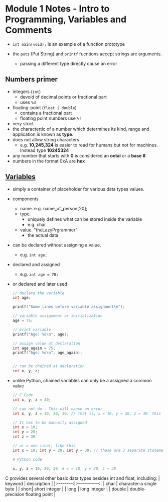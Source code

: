 # Module 1 Notes - Intro to Programming, Variables and Comments

- `int main(void);` is an example of a function prototype

- the `puts` (Put String) and `printf` fucntions accept strings are arguments.
  - passing a different type directly cause an error

## Numbers primer

- integers (`int`)
  - devoid of decimal points or fractional part
  - uses `%d`
- floating-point (`float | double`)
  - contains a fractional part
  - floating point numbers use `%f`
- very strict
- the charactertic of a number which determines its kind, range and application is known as **type**.
- does not allow string characters
  - e.g. **10,245,324** is easier to read for humans but not for machines. Instead type **10245324**
- any number that starts with **0** is considered an **octal** or a **base 8**
- numbers in the format 0xA are **hex**

## [Variables](/c-programming/c-essentials-basics/randoms/variables.c)

- simply a container of placeholder for various data types values.
- components
  - name. e.g. name_of_person[20];
  - type.
    - uniquely defines what can be stored inside the variable
    - e.g. char
  - value. "theLazyPrgrammer"
    - the actual data
- can be declared without assigning a value.
  - e.g. `int age;`
- declared and assigned
  - e.g. `int age = 78;`
- or declared and later used

  ```c
  // declare the variable
  int age;

  printf("Some lines before variable assignment\n");

  // variable assignment or initialization
  age = 75;

  // print variable
  printf("Age: %d\n", age);

  // assign value at declaration
  int age_again = 75;
  printf("Age: %d\n", age_again);


  // can be chained at declaration
  int x, y, z;
  ```

- unlike Python, chained variables can only be a assigned a common value

  ```c
  // C Code
  int x, y, z = 40;

  // can not do - This will cause an error
  int x, y, z = 10, 20, 30. // That is, x = 10, y = 20, z = 30. This is not possible

  // It has to be manually assigned
  int x = 10;
  int y = 20;
  int z = 30

  // or a one liner, like this
  int x = 10; int y = 20; int y = 30; // these are 3 separate statements but on the same line
  ```

  ```python
  # Python code

  x, y, z = 10, 20, 30  # x = 10, y = 20, z = 30
  ```

C provides several other basic data types besides int and float, including:
| keyword | description |
|:--------:|:-----------:|
| char | character-a single byte |
| short| short integer |
| long | long integer |
| double | double-precision floating point |

